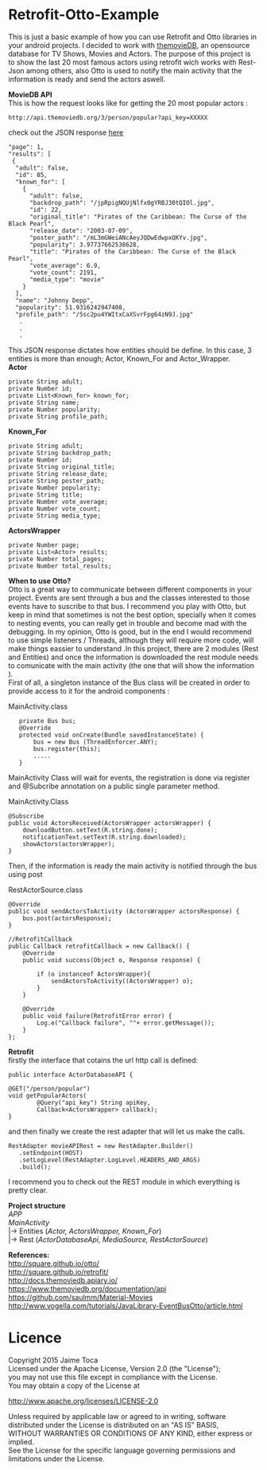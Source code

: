 # Retrofit-Otto-Example
This is just a basic example of how you can use Retrofit and Otto libraries  in your android projects. I decided to work with [themovieDB](https://www.themoviedb.org/), an opensource database for TV Shows, Movies and Actors. The purpose of this project is to show the last 20 most famous actors using retrofit wich works with Rest-Json among others, also Otto is used to notify the main activity that the information is ready and send the actors aswell.

**MovieDB API** <br />
This is how the request looks like for getting the 20 most popular actors : 

    http://api.themoviedb.org/3/person/popular?api_key=XXXXX

check out the JSON response [here](http://docs.themoviedb.apiary.io/#reference/people/personpopular/get)



    "page": 1,
    "results": [
     {
      "adult": false,
      "id": 85,
      "known_for": [
        {
          "adult": false,
          "backdrop_path": "/jpRpigNQUjNlfx0gYRBJ30tQIOl.jpg",
          "id": 22,
          "original_title": "Pirates of the Caribbean: The Curse of the Black Pearl",
          "release_date": "2003-07-09",
          "poster_path": "/mL3mGWeiANcAeyJQDwEdwpxQKYv.jpg",
          "popularity": 3.97737662538628,
          "title": "Pirates of the Caribbean: The Curse of the Black Pearl",
          "vote_average": 6.9,
          "vote_count": 2191,
          "media_type": "movie"
        }
      ],
      "name": "Johnny Depp",
      "popularity": 51.9316242947408,
      "profile_path": "/5sc2pu4YWItxCaXSvrFpg64zN9J.jpg"
       .
       .
       .   
 
This JSON response dictates how entities should be define. In this case, 3 entities is more than enough; Actor, Known_For and Actor_Wrapper. <br/>
**Actor**

    private String adult;
    private Number id;
    private List<Known_for> known_for;
    private String name;
    private Number popularity;
    private String profile_path;

**Known_For**

    private String adult;
    private String backdrop_path;
    private Number id;
    private String original_title;
    private String release_date;
    private String poster_path;
    private Number popularity;
    private String title;
    private Number vote_average;
    private Number vote_count;
    private String media_type;

**ActorsWrapper**

    private Number page;
    private List<Actor> results;
    private Number total_pages;
    private Number total_results;


**When to use Otto?** <br/>
Otto is a great way to communicate between different components in your project. Events are sent through a bus and the classes interested to those events have to suscribe to that bus. I recommend you play with Otto, but keep in mind that sometimes is not the best option, specially when it comes to nesting events, you can really get in trouble and become mad with the debugging. In my opinion, Otto is good, but in the end I would recommend to use simple listeners / Threads, although they will require more code, will make things eassier to understand .In this project, there are 2 modules (Rest and Entities) and once the information is downloaded the rest module needs to comunicate with the main activity (the one that will show the information ).<br/>
First of all, a singleton instance of the Bus class will be created in order to provide access to it for the android components :

MainActivity.class
	   	
       private Bus bus;
	   @Override
	   protected void onCreate(Bundle savedInstanceState) {
	       bus = new Bus (ThreadEnforcer.ANY);
	       bus.register(this);
	       .....
	   }

MainActivity Class will wait for events, the registration is done via register and  @Subcribe annotation on a public single parameter method.

MainActivity.Class

    @Subscribe
    public void ActorsReceived(ActorsWrapper actorsWrapper) {
        downloadButton.setText(R.string.done);
        notificationText.setText(R.string.downloaded);
        showActors(actorsWrapper);
    }

Then, if the information is ready the main activity is notified through the bus using post

RestActorSource.class

    @Override
    public void sendActorsToActivity (ActorsWrapper actorsResponse) {
        bus.post(actorsResponse);
    }

    //RetrofitCallback
    public Callback retrofitCallback = new Callback() {
        @Override
        public void success(Object o, Response response) {

            if (o instanceof ActorsWrapper){
                sendActorsToActivity((ActorsWrapper) o);
            }
        }

        @Override
        public void failure(RetrofitError error) {
            Log.e("Callback failure", ""+ error.getMessage());
        }
    };

**Retrofit** <br/>
 firstly the interface that cotains the url http call is defined:

    public interface ActorDatabaseAPI {

    @GET("/person/popular")
    void getPopularActors(
            @Query("api_key") String apiKey,
            Callback<ActorsWrapper> callback);
	}

and then finally we create the rest adapter that will let us make the calls.

    RestAdapter movieAPIRest = new RestAdapter.Builder()
       .setEndpoint(HOST)
       .setLogLevel(RestAdapter.LogLevel.HEADERS_AND_ARGS)
       .build();
      
  
  I recommend you to check out the REST module in which everything is pretty clear.

**Project structure** <br />
*APP*<br />
*MainActivity* <br />
 |-> Entities (*Actor, ActorsWrapper, Known_For*) <br />
 |-> Rest (*ActorDatabaseApi, MediaSource, RestActorSource*) <br />
 
 
**References:** <br />
http://square.github.io/otto/ <br />
http://square.github.io/retrofit/ <br />
http://docs.themoviedb.apiary.io/ <br />
https://www.themoviedb.org/documentation/api <br />
https://github.com/saulmm/Material-Movies <br />
http://www.vogella.com/tutorials/JavaLibrary-EventBusOtto/article.html

# Licence

Copyright 2015 Jaime Toca <br/>
Licensed under the Apache License, Version 2.0 (the "License"); <br/>
you may not use this file except in compliance with the License. <br/>
You may obtain a copy of the License at <br/>

   http://www.apache.org/licenses/LICENSE-2.0 <br/>

Unless required by applicable law or agreed to in writing, software <br/>
distributed under the License is distributed on an "AS IS" BASIS,<br/>
WITHOUT WARRANTIES OR CONDITIONS OF ANY KIND, either express or implied.<br/>
See the License for the specific language governing permissions and<br/>
limitations under the License.<br/>








